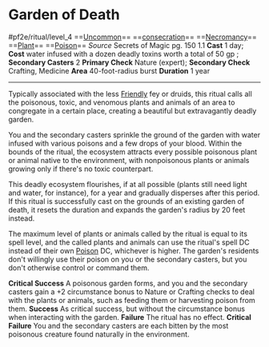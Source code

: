 # Garden of Death
#pf2e/ritual/level_4
==[Uncommon](../../../../../TTRPGShare-Pathfinder-2E-Vault/rules/traits/uncommon.md)== ==[consecration](../../../../../TTRPGShare-Pathfinder-2E-Vault/rules/traits/consecration.md)== ==[Necromancy](../../../../../TTRPGShare-Pathfinder-2E-Vault/rules/traits/necromancy.md)== ==[Plant](../../../../../TTRPGShare-Pathfinder-2E-Vault/rules/traits/plant.md)== ==[Poison](../../../../../TTRPGShare-Pathfinder-2E-Vault/rules/traits/poison.md)==
*Source* Secrets of Magic pg. 150 1.1
**Cast** 1 day; **Cost** water infused with a dozen deadly toxins worth a total of 50 gp ; **Secondary Casters** 2
**Primary Check** Nature (expert); **Secondary Check** Crafting, Medicine
**Area** 40-foot-radius burst
**Duration** 1 year

---
Typically associated with the less [Friendly](../../../Conditions/Friendly.md) fey or druids, this ritual calls all the poisonous, toxic, and venomous plants and animals of an area to congregate in a certain place, creating a beautiful but extravagantly deadly garden.

You and the secondary casters sprinkle the ground of the garden with water infused with various poisons and a few drops of your blood. Within the bounds of the ritual, the ecosystem attracts every possible poisonous plant or animal native to the environment, with nonpoisonous plants or animals growing only if there's no toxic counterpart.

This deadly ecosystem flourishes, if at all possible (plants still need light and water, for instance), for a year and gradually disperses after this period. If this ritual is successfully cast on the grounds of an existing garden of death, it resets the duration and expands the garden's radius by 20 feet instead.

The maximum level of plants or animals called by the ritual is equal to its spell level, and the called plants and animals can use the ritual's spell DC instead of their own [Poison](../../../../../TTRPGShare-Pathfinder-2E-Vault/rules/traits/poison.md) DC, whichever is higher. The garden's residents don't willingly use their poison on you or the secondary casters, but you don't otherwise control or command them.

**Critical Success** A poisonous garden forms, and you and the secondary casters gain a +2 circumstance bonus to Nature or Crafting checks to deal with the plants or animals, such as feeding them or harvesting poison from them.
**Success** As critical success, but without the circumstance bonus when interacting with the garden.
**Failure** The ritual has no effect.
**Critical Failure** You and the secondary casters are each bitten by the most poisonous creature found naturally in the environment.